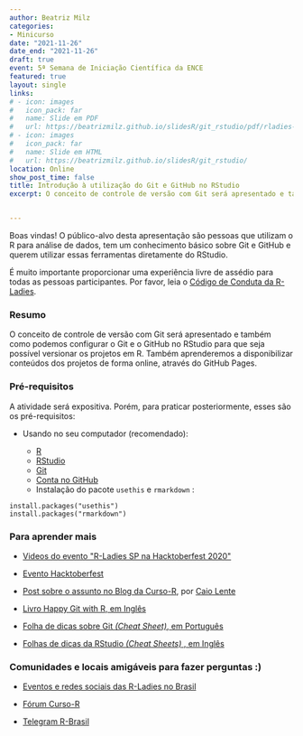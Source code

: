```yaml
---
author: Beatriz Milz
categories:
- Minicurso
date: "2021-11-26"
date_end: "2021-11-26"
draft: true
event: 5ª Semana de Iniciação Científica da ENCE
featured: true
layout: single
links:
# - icon: images
#   icon_pack: far
#   name: Slide em PDF
#   url: https://beatrizmilz.github.io/slidesR/git_rstudio/pdf/rladies-gyn-27-08-2020.pdf
# - icon: images
#   icon_pack: far
#   name: Slide em HTML
#   url: https://beatrizmilz.github.io/slidesR/git_rstudio/
location: Online
show_post_time: false
title: Introdução à utilização do Git e GitHub no RStudio
excerpt: O conceito de controle de versão com Git será apresentado e também como podemos configurar o Git e o GitHub no RStudio para que seja possível versionar os projetos em R. Também aprenderemos a disponibilizar conteúdos dos projetos de forma online, através do GitHub Pages.


---
```



Boas vindas!
O público-alvo desta apresentação são pessoas que utilizam o R para análise de dados, tem um conhecimento básico sobre Git e GitHub e querem utilizar essas ferramentas diretamente do RStudio. 

É muito importante proporcionar uma experiência livre de assédio para todas as pessoas participantes.  Por favor, leia o [Código de Conduta da R-Ladies](https://github.com/rladies/starter-kit/wiki/Code-of-Conduct#portuguese).

### Resumo

O conceito de controle de versão com Git será apresentado e também como podemos configurar o Git e o GitHub no RStudio para que seja possível versionar os projetos em R. Também aprenderemos a disponibilizar conteúdos dos projetos de forma online, através do GitHub Pages.



### Pré-requisitos

A atividade será expositiva. Porém, para praticar posteriormente, esses são os pré-requisitos:

- Usando no seu computador (recomendado): 

  - [R](https://cran.r-project.org/)
  - [RStudio](https://www.rstudio.com/products/rstudio/download/)
  - [Git](https://git-scm.com/downloads)
  - [Conta no GitHub](https://github.com/)
  - Instalação do pacote `usethis` e `rmarkdown` :

```{r echo=TRUE, eval=FALSE}
install.packages("usethis")
install.packages("rmarkdown")
```


### Para aprender mais

- [Videos do evento "R-Ladies SP na Hacktoberfest 2020"](https://youtube.com/playlist?list=PLufjVrrUAoSdny-WECY4Gr2pn5OQGG_FN)

- [Evento Hacktoberfest](https://hacktoberfest.digitalocean.com/faq/)

- [Post sobre o assunto no Blog da Curso-R](https://www.curso-r.com/blog/2019-07-23-zen-do-r-4/), por [Caio Lente](https://lente.dev/)

- [Livro Happy Git with R, em Inglês](https://happygitwithr.com/)

- [Folha de dicas sobre Git _(Cheat Sheet)_, em Português](https://github.github.com/training-kit/downloads/pt_BR/github-git-cheat-sheet.pdf)

- [Folhas de dicas da RStudio _(Cheat Sheets)_ , em Inglês](https://rstudio.com/wp-content/uploads/2019/01/Cheatsheets_2019.pdf)


### Comunidades e locais amigáveis para fazer perguntas :)

- [Eventos e redes sociais das R-Ladies no Brasil](https://github.com/R-Ladies-Sao-Paulo/RLadies-Brasil)

- [Fórum Curso-R](https://discourse.curso-r.com/)

- [Telegram R-Brasil](https://t.me/rbrasiloficial)


